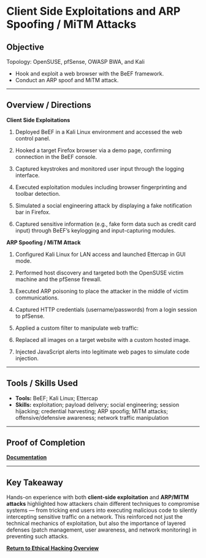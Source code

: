 # Client Side Exploitations and ARP Spoofing / MiTM Attacks

## Objective
Topology: OpenSUSE, pfSense, OWASP BWA, and Kali

- Hook and exploit a web browser with the BeEF framework.
- Conduct an ARP spoof and MiTM attack. 

---

## Overview / Directions
**Client Side Exploitations**

1. Deployed BeEF in a Kali Linux environment and accessed the web control panel.

2. Hooked a target Firefox browser via a demo page, confirming connection in the BeEF console.

3. Captured keystrokes and monitored user input through the logging interface.

4. Executed exploitation modules including browser fingerprinting and toolbar detection.

5. Simulated a social engineering attack by displaying a fake notification bar in Firefox.

6. Captured sensitive information (e.g., fake form data such as credit card input) through BeEF’s keylogging and input-capturing modules.

**ARP Spoofing / MiTM Attack**

1. Configured Kali Linux for LAN access and launched Ettercap in GUI mode.

2. Performed host discovery and targeted both the OpenSUSE victim machine and the pfSense firewall.

3. Executed ARP poisoning to place the attacker in the middle of victim communications.

4. Captured HTTP credentials (username/passwords) from a login session to pfSense.

5. Applied a custom filter to manipulate web traffic:

6. Replaced all images on a target website with a custom hosted image.

7. Injected JavaScript alerts into legitimate web pages to simulate code injection.

---

## Tools / Skills Used
- **Tools:** BeEF; Kali Linux; Ettercap
- **Skills:** exploitation; payload delivery; social engineering; session hijacking; credential harvesting; ARP spoofig; MiTM attacks; offensive/defensive awareness; network traffic manipulation

---

## Proof of Completion
**[Documentation](./Documentation)**

---

## Key Takeaway
Hands-on experience with both **client-side exploitation** and **ARP/MITM attacks** highlighted how attackers chain different techniques to compromise systems — from tricking end users into executing malicious code to silently intercepting sensitive traffic on a network. This reinforced not just the technical mechanics of exploitation, but also the importance of layered defenses (patch management, user awareness, and network monitoring) in preventing such attacks.

**[Return to Ethical Hacking Overview](./../README.md)**

